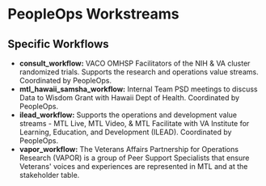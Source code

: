 # PeopleOps Workstreams

## Specific Workflows
- **consult_workflow:** VACO OMHSP Facilitators of the NIH & VA cluster randomized trials. Supports the research and operations value streams. Coordinated by PeopleOps.
- **mtl_hawaii_samsha_workflow:** Internal Team PSD meetings to discuss Data to Wisdom Grant with Hawaii Dept of Health. Coordinated by PeopleOps.
- **ilead_workflow:** Supports the operations and development value streams - MTL Live, MTL Video, & MTL Facilitate with VA Institute for Learning, Education, and Development (ILEAD). Coordinated by PeopleOps.
- **vapor_workflow:** The Veterans Affairs Partnership for Operations Research (VAPOR) is a group of Peer Support Specialists that ensure Veterans' voices and experiences are represented in MTL and at the stakeholder table. 
